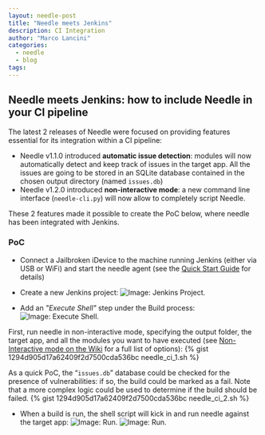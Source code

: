 ```yaml
---
layout: needle-post
title: "Needle meets Jenkins"
description: CI Integration
author: "Marco Lancini"
categories:
  - needle
  - blog
tags:
---
```


## Needle meets Jenkins: how to include Needle in your CI pipeline

The latest 2 releases of Needle were focused on providing features essential for its integration within a CI pipeline:

* Needle v1.1.0 introduced **automatic issue detection**: modules will now automatically detect and keep track of issues in the target app. All the issues are going to be stored in an SQLite database contained in the chosen output directory (named `issues.db`)
* Needle v1.2.0 introduced **non-interactive mode**: a new command line interface (`needle-cli.py`) will now allow to completely script Needle.

These 2 features made it possible to create the PoC below, where needle has been integrated with Jenkins.



### PoC

* Connect a Jailbroken iDevice to the machine running Jenkins (either via USB or WiFi) and start the needle agent (see the [Quick Start Guide](https://github.com/mwrlabs/needle/wiki/Quick-Start-Guide) for details)

* Create a new Jenkins project:
![Image: Jenkins Project.](http://mobiletools.mwrinfosecurity.com/images/needle_ci_post/ci_1.png "Jenkins Project.")

* Add an _"Execute Shell"_ step under the Build process:
![Image: Execute Shell.](http://mobiletools.mwrinfosecurity.com/images/needle_ci_post/ci_2.png "Execute Shell.")

First, run needle in non-interactive mode, specifying the output folder, the target app, and all the modules you want to have executed (see [Non-Interactive mode on the Wiki](https://github.com/mwrlabs/needle/wiki/Non-interactive-Mode) for a full list of options):
{% gist 1294d905d17a62409f2d7500cda536bc needle_ci_1.sh %}

As a quick PoC, the “`issues.db`” database could be checked for the presence of vulnerabilities: if so, the build could be marked as a fail. Note that a more complex logic could be used to determine if the build should be failed.
{% gist 1294d905d17a62409f2d7500cda536bc needle_ci_2.sh %}


* When a build is run, the shell script will kick in and run needle against the target app:
![Image: Run.](http://mobiletools.mwrinfosecurity.com/images/needle_ci_post/ci_3.png "Run.")
![Image: Run.](http://mobiletools.mwrinfosecurity.com/images/needle_ci_post/ci_4.png "Run.")

